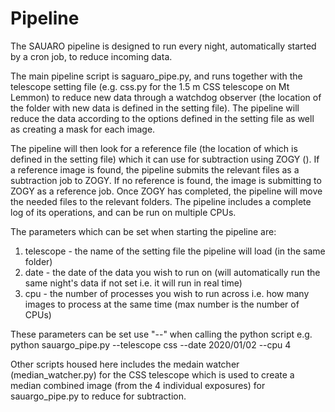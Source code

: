 # Pipeline

The SAUARO pipeline is designed to run every night, automatically started by a cron job, to reduce incoming data.

The main pipeline script is saguaro_pipe.py, and runs together with the telescope setting file (e.g. css.py for the 1.5 m CSS telescope on Mt Lemmon) to reduce new data through a watchdog observer (the location of the folder with new data is defined in the setting file). The pipeline will reduce the data according to the options defined in the setting file as well as creating a mask for each image.

The pipeline will then look for a reference file (the location of which is defined in the setting file) which it can use for subtraction using ZOGY (). If a reference image is found, the pipeline submits the relevant files as a subtraction job to ZOGY. If no reference is found, the image is submitting to ZOGY as a reference job. Once ZOGY has completed, the pipeline will move the needed files to the relevant folders. The pipeline includes a complete log of its operations, and can be run on multiple CPUs.

The parameters which can be set when starting the pipeline are:
1) telescope - the name of the setting file the pipeline will load (in the same folder)
2) date - the date of the data you wish to run on (will automatically run the same night's data if not set i.e. it will run in real time)
3) cpu - the number of processes you wish to run across i.e. how many images to process at the same time (max number is the number of CPUs)

These parameters can be set use "--" when calling the python script e.g. python sauargo_pipe.py --telescope css --date 2020/01/02 --cpu 4

Other scripts housed here includes the medain watcher (median_watcher.py) for the CSS telescope which is used to create a median combined image (from the 4 individual exposures) for sauargo_pipe.py to reduce for subtraction.
